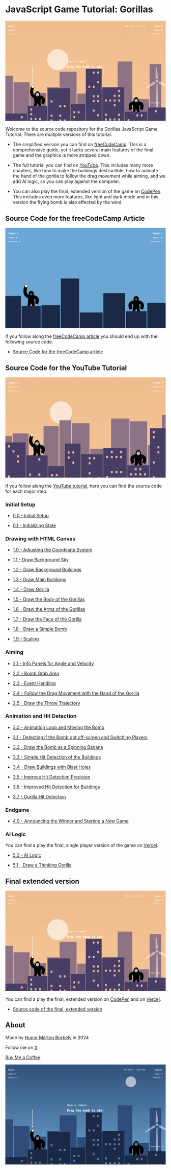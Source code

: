 # JavaScript Game Tutorial: Gorillas

[![YouTube Tutorial: Gorillas](<./Screenshot - light.png>)](TODO)

Welcome to the source code repository for the Gorillas JavaScript Game Tutorial. There are multiple versions of this tutorial.

- The simplified version you can find on [freeCodeCamp](https://www.freecodecamp.org/news/p/02ec8874-f2ef-476f-bb22-749dfce823d0/). This is a comprehensive guide, yet it lacks several main features of the final game and the graphics is more stripped down.

- The full tutorial you can find on [YouTube](TODO). This includes many more chapters, like how to make the buildings destructible, how to animate the hand of the gorilla to follow the drag movement while aiming, and we add AI logic, so you can play against the computer.

- You can also play the final, extended version of the game on [CodePen](TODO). This includes even more features, like light and dark mode and in this version the flying bomb is also affected by the wind.

## Source Code for the freeCodeCamp Article

[![freeCodeCamp Tutorial: Gorillas](<./Screenshot - freeCodeCamp.png>)](https://www.freecodecamp.org/news/p/02ec8874-f2ef-476f-bb22-749dfce823d0/)

If you follow along the [freeCodeCamp article](https://www.freecodecamp.org/news/p/02ec8874-f2ef-476f-bb22-749dfce823d0/) you should end up with the following source code.

- [Source Code for the freeCodeCamp article](<./source-code-for-the-freeCodeCamp-article>)

## Source Code for the YouTube Tutorial

[![YouTube Tutorial: Gorillas](<./Screenshot - YouTube.png>)](TODO)

If you follow along the [YouTube tutorial](TODO), here you can find the source code for each major step.

### Initial Setup

- [0.0 - Initial Setup](<./source-code-for-the-youtube-tutorial/0.0 - initial>)

- [0.1 - Initializing State](<./source-code-for-the-youtube-tutorial/0.1 - Initializing State>)

### Drawing with HTML Canvas

- [1.0 - Adjusting the Coordinate System](<./source-code-for-the-youtube-tutorial/1.0 - Drawing>)

- [1.1 - Draw Background Sky](<./source-code-for-the-youtube-tutorial/1.1 - Draw Background Sky>)

- [1.2 - Draw Background Buildings](<./source-code-for-the-youtube-tutorial/1.2 - Draw Background Buildings>)

- [1.3 - Draw Main Buildings](<./source-code-for-the-youtube-tutorial/1.3 - Draw Main Buildings>)

- [1.4 - Draw Gorilla](<./source-code-for-the-youtube-tutorial/1.4 - Draw Gorilla>)

- [1.5 - Draw the Body of the Gorillas](<./source-code-for-the-youtube-tutorial/1.5 - Draw the Body of the Gorillas>)

- [1.6 - Draw the Arms of the Gorillas](<./source-code-for-the-youtube-tutorial/1.6 - Draw the Arms of the Gorillas>)

- [1.7 - Draw the Face of the Gorilla](<./source-code-for-the-youtube-tutorial/1.7 - Draw the Face of the Gorilla>)

- [1.8 - Draw a Simple Bomb](<./source-code-for-the-youtube-tutorial/1.8 - Draw a Simple Bomb>)

- [1.9 - Scaling](<./source-code-for-the-youtube-tutorial/1.9 - Scaling>)

### Aiming

- [2.1 - Info Panels for Angle and Velocity](<./source-code-for-the-youtube-tutorial/2.1 - Info Panels for Angle and Velocity>)

- [2.2 - Bomb Grab Area](<./source-code-for-the-youtube-tutorial/2.2 - Bomb Grab Area>)

- [2.3 - Event Handling](<./source-code-for-the-youtube-tutorial/2.3 - Event Handling>)

- [2.4 - Follow the Drag Movement with the Hand of the Gorilla](<./source-code-for-the-youtube-tutorial/2.4 - Follow the Drag Movement with the Hand of the Gorilla>)

- [2.5 - Draw the Throw Trajectory](<./source-code-for-the-youtube-tutorial/2.5 - Draw the Throw Trajectory>)

### Animation and Hit Detection

- [3.0 - Animation Loop and Moving the Bomb](<./source-code-for-the-youtube-tutorial/3.0 - Animation Loop and Moving the Bomb>)

- [3.1 - Detecting if the Bomb got off-screen and Switching Players](<./source-code-for-the-youtube-tutorial/3.1 - Detecting if the Bomb got off-screen and Switching Players>)

- [3.2 - Draw the Bomb as a Spinning Banana](<./source-code-for-the-youtube-tutorial/3.2 - Draw the Bomb as a Spinning Banana>)

- [3.3 - Simple Hit Detection of the Buildings](<./source-code-for-the-youtube-tutorial/3.3 - Simple Hit Detection of the Buildings>)

- [3.4 - Draw Buildings with Blast Holes](<./source-code-for-the-youtube-tutorial/3.4 - Draw Buildings with Blast Holes>)

- [3.5 - Improve Hit Detection Precision](<./source-code-for-the-youtube-tutorial/3.5 - Improve Hit Detection Precision>)

- [3.6 - Improved Hit Detection for Buildings](<./source-code-for-the-youtube-tutorial/3.6 - Improved Hit Detection for Buildings>)

- [3.7 - Gorilla Hit Detection](<./source-code-for-the-youtube-tutorial/3.7 - Gorilla Hit Detection>)

### Endgame

- [4.0 - Announcing the Winner and Starting a New Game](<./source-code-for-the-youtube-tutorial/4.0 - Announcing the Winner and New Game>)

### AI Logic

You can find a play the final, single player version of the game on [Vercel](https://gorillas-vcrd.vercel.app/).

- [5.0 - AI Logic](<./source-code-for-the-youtube-tutorial/5.0 - AI Logic>)

- [5.1 - Draw a Thinking Gorilla](<./source-code-for-the-youtube-tutorial/5.1 - Draw a Thinking Gorilla>)

## Final extended version

[![YouTube Tutorial: Gorillas](<./Screenshot - light.png>)](TODO)

You can find a play the final, extended version on [CodePen](TODO) and on [Vercel](https://gorillas-phi.vercel.app/).

- [Source code of the final, extended version](https://github.com/HunorMarton/gorillas)

## About

Made by [Hunor Márton Borbély](https://bio.link/hunor) in 2024

Follow me on [X](https://twitter.com/HunorBorbely)

[Buy Me a Coffee](www.buymeacoffee.com/hunor)

[![YouTube Tutorial: Gorillas](<./Screenshot - dark.png>)](https://www.youtube.com/watch?v=YOUTUBE_VIDEO_ID_HERE)